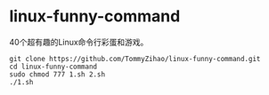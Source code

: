 # linux-funny-command
40个超有趣的Linux命令行彩蛋和游戏。
```
git clone https://github.com/TommyZihao/linux-funny-command.git
cd linux-funny-command
sudo chmod 777 1.sh 2.sh
./1.sh
```
